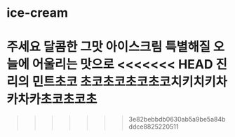 # ice-cream
주세요 달콤한 그맛 아이스크림
특별해질 오늘에 어울리는 맛으로
<<<<<<< HEAD
진리의 민트초코
초코초코초코초코치키치키차카차카초코초코초
=======
>>>>>>> 3e82bebbdb0630ab5a9be5a84bddce8825220511
